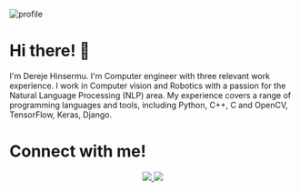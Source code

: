 ![profile](https://user-images.githubusercontent.com/45657872/221397566-281f70f3-5f39-40e4-b12b-e52be6ef76d7.png)

# Hi there! 👋 <br/>

I'm Dereje Hinsermu. I'm Computer engineer with three relevant work experience. I work in Computer vision and Robotics with a passion for the Natural Language Processing (NLP) area. My experience covers a range of programming languages and tools, including Python, C++, C and OpenCV, TensorFlow, Keras, Django.<br/>

# Connect with me!

<p align="center">
  <a href="https://www.linkedin.com/in/dereje-hinsermu-519a26161/" target="_blank">
    <img src="https://img.shields.io/badge/linkedin-0077B5.svg?style=flat&logo=linkedin&logoColor=white"/>
  </a>
  <a href="https://twitter.com/kiyuderee">
    <img src="https://img.shields.io/badge/twitter-1DA1F2.svg?style=flat&logo=twitter&logoColor=white"/>
  </a>
  
   
  
  
<p/>
